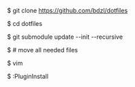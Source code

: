 $ git clone https://github.com/bdzl/dotfiles

$ cd dotfiles

$ git submodule update --init --recursive

$ # move all needed files

$ vim

$ :PluginInstall
